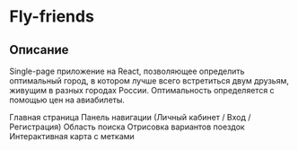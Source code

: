 # Fly-friends

## Описание

Single-page приложение на React, позволяющее определить оптимальный город, в котором лучше всего встретиться двум друзьям, живущим в разных городах России. Оптимальность определяется с помощью цен на авиабилеты.

Главная страница
Панель навигации (Личный кабинет / Вход / Регистрация)
Область поиска
Отрисовка вариантов поездок
Интерактивная карта с метками
